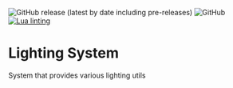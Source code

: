 ![GitHub release (latest by date including pre-releases)](https://img.shields.io/github/v/release/PhoenixEntertainment/LightingSystem?include_prereleases&label=Latest%20Release)
![GitHub](https://img.shields.io/github/license/PhoenixEntertainment/LightingSystem?label=License)
[![Lua linting](https://github.com/PhoenixEntertainment/LightingSystem/actions/workflows/lua-lint.yml/badge.svg)](https://github.com/PhoenixEntertainment/LightingSystem/actions/workflows/lua-lint.yml)

# Lighting System

System that provides various lighting utils
